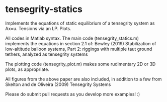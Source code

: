 # tensegrity-statics
Implements the equations of static equilibrium of a tensegrity system as Ax=u.  Tensions via an LP.  Plots.

All codes in Matlab syntax.
The main code (tensegrity_statics.m) implements the equations in section 2.1 of:
   Bewley (2019) Stabilization of low-altitude balloon systems, Part 2:
   riggings with multiple taut ground tethers, analyzed as tensegrity systems
   
The plotting code (tensegrity_plot.m) makes some rudimentary 2D or 3D plots, as appropriate.

All figures from the above paper are also included, in addition to a few from
   Skelton and de Oliveira (2009) Tensegrity Systems
   
Please do submit pull requests as you develop more examples!  :)
